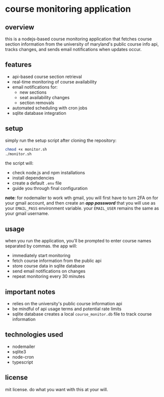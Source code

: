 
# course monitoring application

## overview

this is a nodejs-based course monitoring application that fetches course section information from the university of maryland's public course info api, tracks changes, and sends email notifications when updates occur.

## features

- api-based course section retrieval
- real-time monitoring of course availability
- email notifications for:
  - new sections
  - seat availability changes
  - section removals
- automated scheduling with cron jobs
- sqlite database integration

## setup

simply run the setup script after cloning the repository:

```bash
chmod +x monitor.sh
./monitor.sh
```

the script will:

- check node.js and npm installations
- install dependencies
- create a default `.env` file
- guide you through final configuration

**note**: for nodemailer to work wth gmail, you will first have to turn 2FA on for your gmail account, and then create an  **_app password_** that you will use as your `EMAIL_PASS` environment variable. your `ÈMAIL_USER` remains the same as your gmail username.

## usage

when you run the application, you'll be prompted to enter course names separated by commas. the app will:

- immediately start monitoring
- fetch course information from the public api
- store course data in sqlite database
- send email notifications on changes
- repeat monitoring every 30 minutes

## important notes

- relies on the university's public course information api
- be mindful of api usage terms and potential rate limits
- sqlite database creates a local `course_monitor.db` file to track course information

## technologies used

- nodemailer
- sqlite3
- node-cron
- typescript

## license

mit license. do what you want with this at your will.
